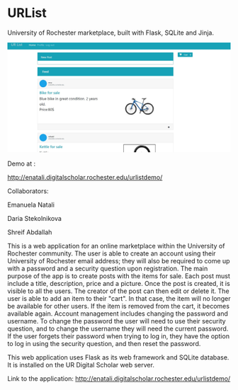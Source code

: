 # URList
University of Rochester marketplace, built with Flask, SQLite and Jinja.

![URList](https://github.com/shreifelsaid/URList/blob/main/static/img/URList.JPG?raw=true)


Demo at : 

http://enatali.digitalscholar.rochester.edu/urlistdemo/

Collaborators:

Emanuela Natali

Daria Stekolnikova

Shreif Abdallah 


This is a web application for an online marketplace within the University of Rochester community. The user is able to create an account using their University of Rochester email address; they will also be required to come up with a password and a security question upon registration. 
The main purpose of the app is to create posts with the items for sale. Each post must include a title, description, price and a picture. Once the post is created, it is visible to all the users. The creator of the post can then edit or delete it.
The user is able to add an item to their "cart". In that case, the item will no longer be available for other users. If the item is removed from the cart, it becomes available again.
Account management includes changing the password and username. To change the password the user will need to use their security question, and to change the username they will need the current password.
If the user forgets their password when trying to log in, they have the option to log in using the security question, and then reset the password.

This web application uses Flask as its web framework and SQLite database. It is installed on the UR Digital Scholar web server.

Link to the application: http://enatali.digitalscholar.rochester.edu/urlistdemo/
